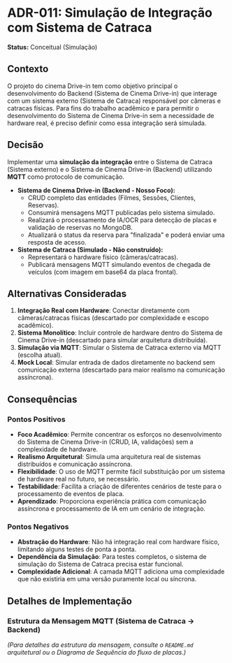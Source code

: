 # ADR-011: Simulação de Integração com Sistema de Catraca

**Status:** Conceitual (Simulação)

## Contexto

O projeto do cinema Drive-in tem como objetivo principal o desenvolvimento do Backend (Sistema de Cinema Drive-in) que interage com um sistema externo (Sistema de Catraca) responsável por câmeras e catracas físicas. Para fins do trabalho acadêmico e para permitir o desenvolvimento do Sistema de Cinema Drive-in sem a necessidade de hardware real, é preciso definir como essa integração será simulada.

## Decisão

Implementar uma **simulação da integração** entre o Sistema de Catraca (Sistema externo) e o Sistema de Cinema Drive-in (Backend) utilizando **MQTT** como protocolo de comunicação.

-   **Sistema de Cinema Drive-in (Backend - Nosso Foco):**
    -   CRUD completo das entidades (Filmes, Sessões, Clientes, Reservas).
    -   Consumirá mensagens MQTT publicadas pelo sistema simulado.
    -   Realizará o processamento de IA/OCR para detecção de placas e validação de reservas no MongoDB.
    -   Atualizará o status da reserva para "finalizada" e poderá enviar uma resposta de acesso.
-   **Sistema de Catraca (Simulado - Não construído):**
    -   Representará o hardware físico (câmeras/catracas).
    -   Publicará mensagens MQTT simulando eventos de chegada de veículos (com imagem em base64 da placa frontal).

## Alternativas Consideradas

1.  **Integração Real com Hardware**: Conectar diretamente com câmeras/catracas físicas (descartado por complexidade e escopo acadêmico).
2.  **Sistema Monolítico**: Incluir controle de hardware dentro do Sistema de Cinema Drive-in (descartado para simular arquitetura distribuída).
3.  **Simulação via MQTT**: Simular o Sistema de Catraca externo via MQTT (escolha atual).
4.  **Mock Local**: Simular entrada de dados diretamente no backend sem comunicação externa (descartado para maior realismo na comunicação assíncrona).

## Consequências

### Pontos Positivos

-   **Foco Acadêmico**: Permite concentrar os esforços no desenvolvimento do Sistema de Cinema Drive-in (CRUD, IA, validações) sem a complexidade de hardware.
-   **Realismo Arquitetural**: Simula uma arquitetura real de sistemas distribuídos e comunicação assíncrona.
-   **Flexibilidade**: O uso de MQTT permite fácil substituição por um sistema de hardware real no futuro, se necessário.
-   **Testabilidade**: Facilita a criação de diferentes cenários de teste para o processamento de eventos de placa.
-   **Aprendizado**: Proporciona experiência prática com comunicação assíncrona e processamento de IA em um cenário de integração.

### Pontos Negativos

-   **Abstração do Hardware**: Não há integração real com hardware físico, limitando alguns testes de ponta a ponta.
-   **Dependência da Simulação**: Para testes completos, o sistema de simulação do Sistema de Catraca precisa estar funcional.
-   **Complexidade Adicional**: A camada MQTT adiciona uma complexidade que não existiria em uma versão puramente local ou síncrona.

## Detalhes de Implementação

### Estrutura da Mensagem MQTT (Sistema de Catraca → Backend)
*(Para detalhes da estrutura da mensagem, consulte o `README.md` arquitetural ou o Diagrama de Sequência do fluxo de placas.)*